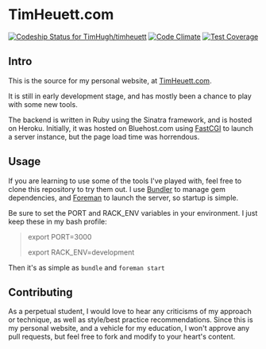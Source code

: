 # TimHeuett.com

[ ![Codeship Status for TimHugh/timheuett](https://codeship.com/projects/6c4cfe20-ce5f-0132-dc37-662c162fdcda/status?branch=master)](https://codeship.com/projects/76432)
[![Code Climate](https://codeclimate.com/github/TimHugh/timheuett/badges/gpa.svg)](https://codeclimate.com/github/TimHugh/timheuett)
[![Test Coverage](https://codeclimate.com/github/TimHugh/timheuett/badges/coverage.svg)](https://codeclimate.com/github/TimHugh/timheuett)

## Intro

This is the source for my personal website, at [TimHeuett.com](http://www.timheuett.com).

It is still in early development stage, and has mostly been a chance to play with some new tools.

The backend is written in Ruby using the Sinatra framework, and is hosted on Heroku. Initially, it was hosted on Bluehost.com using [FastCGI](http://www.fastcgi.com/) to launch a server instance, but the page load time was horrendous.

## Usage

If you are learning to use some of the tools I've played with, feel free to clone this repository to try them out. I use [Bundler](http://bundler.io/) to manage gem dependencies, and [Foreman](http://ddollar.github.io/foreman/) to launch the server, so startup is simple.

Be sure to set the PORT and RACK_ENV variables in your environment. I just keep these in my bash profile:

> export PORT=3000
>
> export RACK_ENV=development

Then it's as simple as `bundle` and `foreman start`

## Contributing

As a perpetual student, I would love to hear any criticisms of my approach or technique, as well as style/best practice recommendations. Since this is my personal website, and a vehicle for my education, I won't approve any pull requests, but feel free to fork and modify to your heart's content.
